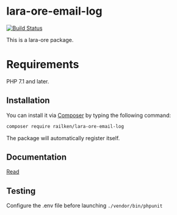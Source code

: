 # lara-ore-email-log

[![Build Status](https://travis-ci.org/railken/lara-ore-email-log.svg?branch=master)](https://travis-ci.org/railken/lara-ore-email-log)

This is a lara-ore package.

# Requirements

PHP 7.1 and later.

## Installation

You can install it via [Composer](https://getcomposer.org/) by typing the following command:

```bash
composer require railken/lara-ore-email-log
```

The package will automatically register itself.

## Documentation

[Read](docs/index.md)

## Testing

Configure the .env file before launching `./vendor/bin/phpunit`
